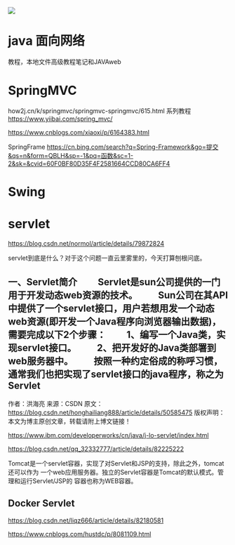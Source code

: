 ![](_v_images/1558961609_585.png)




# java 面向网络
教程，本地文件高级教程笔记和JAVAweb

# SpringMVC
how2j.cn/k/springmvc/springmvc-springmvc/615.html  系列教程
https://www.yiibai.com/spring_mvc/


https://www.cnblogs.com/xiaoxi/p/6164383.html

SpringFrame
https://cn.bing.com/search?q=Spring-Framework&go=提交&qs=n&form=QBLH&sp=-1&pq=函数&sc=1-2&sk=&cvid=60F0BF80D35F4F2581664CCD80CA6FF4

# Swing



# servlet



https://blog.csdn.net/normol/article/details/79872824

servlet到底是什么？对于这个问题一直云里雾里的，今天打算刨根问底。

一、Servlet简介
　　Servlet是sun公司提供的一门用于开发动态web资源的技术。
　　Sun公司在其API中提供了一个servlet接口，用户若想用发一个动态web资源(即开发一个Java程序向浏览器输出数据)，需要完成以下2个步骤：
　　1、编写一个Java类，实现servlet接口。
　　2、把开发好的Java类部署到web服务器中。
　　按照一种约定俗成的称呼习惯，通常我们也把实现了servlet接口的java程序，称之为Servlet
--------------------- 
作者：洪海亮 
来源：CSDN 
原文：https://blog.csdn.net/honghailiang888/article/details/50585475 
版权声明：本文为博主原创文章，转载请附上博文链接！


https://www.ibm.com/developerworks/cn/java/j-lo-servlet/index.html








https://blog.csdn.net/qq_32332777/article/details/82225222

Tomcat是一个servlet容器，实现了对Servlet和JSP的支持，除此之外，tomcat还可以作为 一个web应用服务器。独立的Servlet容器是Tomcat的默认模式。管理和运行Servlet/JSP的 容器也称为WEB容器。




## Docker  Servlet

https://blog.csdn.net/liqz666/article/details/82180581













https://www.cnblogs.com/hustdc/p/8081109.html












